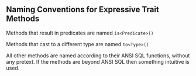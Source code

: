 ## Naming Conventions for Expressive Trait Methods

Methods that result in predicates are named `is<Predicate>()`

Methods that cast to a different type are named `to<Type>()`

All other methods are named according to their ANSI SQL functions, without any pretext.
If the methods are beyond ANSI SQL then something intuitive is used.